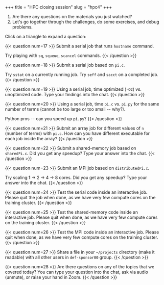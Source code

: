 +++
title = "HPC closing session"
slug = "hpc4"
+++

1. Are there any questions on the materials you just watched?
1. Let's go together through the challenges, do some exercises, and debug problems.

Click on a triangle to expand a question:

{{< question num=17 >}}
Submit a serial job that runs `hostname` command.

Try playing with `sq`, `squeue`, `scancel` commands.
{{< /question >}}

{{< question num=18 >}}
Submit a serial job based on `pi.c`.

Try `sstat` on a currently running job. Try `seff` and `sacct` on a completed job.
{{< /question >}}

{{< question num=19 >}}
Using a serial job, time optimized (`-O2`) vs. unoptimized code. Type your findings into the chat.
{{< /question >}}

{{< question num=20 >}}
Using a serial job, time `pi.c` vs. `pi.py` for the same number of terms (cannot be too large or too small -- why?).

Python pros -- can you speed up `pi.py`?
{{< /question >}}

{{< question num=21 >}}
Submit an array job for different values of `n` (number of terms) with `pi.c`. How can you have different executable for
each job inside the array?
{{< /question >}}

{{< question num=22 >}}
Submit a shared-memory job based on `sharedPi.c`. Did you get any speedup? Type your answer into the chat.
{{< /question >}}

{{< question num=23 >}}
Submit an MPI job based on `distributedPi.c`.

Try scaling 1 → 2 → 4 → 8 cores. Did you get any speedup? Type your answer into the chat.
{{< /question >}}

{{< question num=24 >}}
Test the serial code inside an interactive job. Please quit the job when done, as we have very few compute cores on the training cluster.
{{< /question >}}

{{< question num=25 >}}
Test the shared-memory code inside an interactive job. Please quit when done, as we have very few compute cores on the training cluster.
{{< /question >}}

{{< question num=26 >}}
Test the MPI code inside an interactive job. Please quit when done, as we have very few compute cores on the training cluster.
{{< /question >}}

{{< question num=27 >}}
Share a file in your `~/projects` directory (make it readable) with all other users in `def-sponsor00` group.
{{< /question >}}

{{< question num=28 >}}
Are there questions on any of the topics that we covered today? You can type your question into the chat, ask via audio
(unmute), or raise your hand in Zoom.
{{< /question >}}
